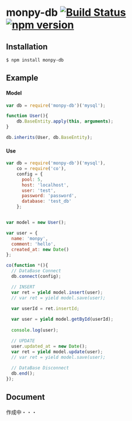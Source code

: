 # monpy-db [![Build Status](https://travis-ci.org/monpoco/monpy-db.svg?branch=master)](https://travis-ci.org/monpoco/monpy-db) [![npm version](https://badge.fury.io/js/monpy-db.svg)](http://badge.fury.io/js/monpy-db)

## Installation

```
$ npm install monpy-db
```

## Example

#### Model
```js
var db = require('monpy-db')('mysql');

function User(){
	db.BaseEntity.apply(this, arguments);
}

db.inherits(User, db.BaseEntity);
```

#### Use
```js
var db = require('monpy-db')('mysql'),
    co = require('co'),
    config = {
      pool: 5,
      host: 'localhost',
      user: 'test',
      password: 'password',
      database: 'test_db'
    };


var model = new User();

var user = {
  name: 'monpy',
  comment: 'hello',
  created_at: new Date()
};

co(function *(){
  // DataBase Connect
  db.connect(config);

  // INSERT
  var ret = yield model.insert(user);
  // var ret = yield model.save(user);

  var userId = ret.insertId;
  
  var user = yield model.getById(userId);
  
  console.log(user);

  // UPDATE
  user.updated_at = new Date();
  var ret = yield model.update(user);
  // var ret = yield model.save(user);
  
  // DataBase Disconnect
  db.end();
});

```

## Document
作成中・・・